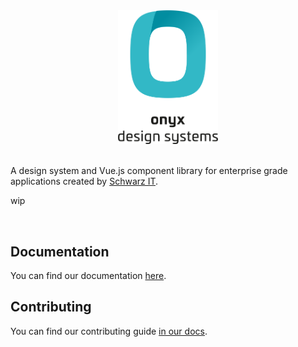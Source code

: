 <div align="center" style="text-align: center">
  <picture>
    <source media="(prefers-color-scheme: dark)" type="image/svg+xml" srcset="./.github/onyx-logo-light.svg">
    <source media="(prefers-color-scheme: light)" type="image/svg+xml" srcset="./.github/onyx-logo-dark.svg">
    <img alt="onyx logo" src="./.github/onyx-logo-dark.svg" width="160px">
  </picture>
</div>

<br>

A design system and Vue.js component library for enterprise grade applications created by [Schwarz IT](https://it.schwarz).

wip

<br />

## Documentation

You can find our documentation [here](https://onyx.schwarz).

## Contributing

You can find our contributing guide [in our docs](https://onyx.schwarz/principles/contributing.html).
